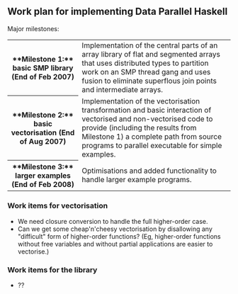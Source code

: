 ## Work plan for implementing Data Parallel Haskell



Major milestones:


<table><tr><th>**Milestone 1:** basic SMP library (End of Feb 2007)</th>
<td>
Implementation of the central parts of an array library of flat and segmented arrays that uses distributed types to partition work on an SMP thread gang and uses fusion to eliminate superflous join points and intermediate arrays.
</td></tr>
<tr><th>**Milestone 2:** basic vectorisation (End of Aug 2007)</th>
<td>
Implementation of the vectorisation transformation and basic interaction of vectorised and non-vectorised code to provide (including the results from Milestone 1) a complete path from source programs to parallel executable for simple examples.
</td></tr>
<tr><th>**Milestone 3:** larger examples (End of Feb 2008)</th>
<td>
Optimisations and added functionality to handle larger example programs.
</td></tr></table>


### Work items for vectorisation


- We need closure conversion to handle the full higher-order case.
- Can we get some cheap'n'cheesy vectorisation by disallowing any "difficult" form of higher-order functions?  (Eg, higher-order functions without free variables and without partial applications are easier to vectorise.)

### Work items for the library


- ??
